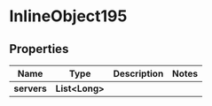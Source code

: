 

# InlineObject195

## Properties

Name | Type | Description | Notes
------------ | ------------- | ------------- | -------------
**servers** | **List&lt;Long&gt;** |  | 



